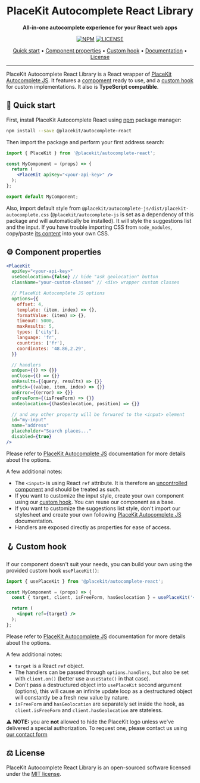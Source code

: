 <h1 align="center">
  PlaceKit Autocomplete React Library
</h1>

<p align="center">
  <b>All-in-one autocomplete experience for your React web apps</b>
</p>

<div align="center">

  [![NPM](https://img.shields.io/npm/v/@placekit/autocomplete-react?style=flat-square)](https://www.npmjs.com/package/@placekit/autocomplete-react?activeTab=readme)
  [![LICENSE](https://img.shields.io/github/license/placekit/autocomplete-react?style=flat-square)](./LICENSE)
  
</div>

<p align="center">
  <a href="#-quick-start">Quick start</a> • 
  <a href="#-component-properties">Component properties</a> • 
  <a href="#-custom-hook">Custom hook</a> • 
  <a href="https://placekit.io/developers">Documentation</a> • 
  <a href="#%EF%B8%8F-license">License</a>
</p>

---

PlaceKit Autocomplete React Library is a React wrapper of [PlaceKit Autocomplete JS](https://github.com/placekit/autocomplete-js).
It features a [compoment](./src/PlaceKit.jsx) ready to use, and a [custom hook](./src/usePlaceKit.js) for custom implementations.
It also is **TypeScript compatible**.

## 🎯 Quick start

First, install PlaceKit Autocomplete React using [npm](https://docs.npmjs.com/getting-started) package manager:

```sh
npm install --save @placekit/autocomplete-react
```

Then import the package and perform your first address search:

```jsx
import { PlaceKit } from '@placekit/autocomplete-react';

const MyComponent = (props) => {
  return (
    <PlaceKit apiKey="<your-api-key>" />
  );
};

export default MyComponent;
```

Also, import default style from `@placekit/autocomplete-js/dist/placekit-autocomplete.css` (`@placekit/autocomplete-js` is set as a dependency of this package and will automatically be installed). It will style the suggestions list and the input.
If you have trouble importing CSS from `node_modules`, copy/paste [its content](https://github.com/placekit/autocomplete-js/blob/main/src/placekit.css) into your own CSS.

## ⚙️ Component properties

```jsx
<PlaceKit
  apiKey="<your-api-key>"
  useGeolocation={false} // hide "ask geolocation" button
  className="your-custom-classes" // <div> wrapper custom classes

  // PlaceKit Autocomplete JS options
  options={{
    offset: 4,
    template: (item, index) => {},
    formatValue: (item) => {},
    timeout: 5000,
    maxResults: 5,
    types: ['city'],
    language: 'fr',
    countries: ['fr'],
    coordinates: '48.86,2.29',
  }}

  // handlers
  onOpen={() => {}}
  onClose={() => {}}
  onResults={(query, results) => {}}
  onPick={(value, item, index) => {}}
  onError={(error) => {}}
  onFreeForm={(isFreeForm) => {}}
  onGeolocation={(hasGeolocation, position) => {}}

  // and any other property will be forwared to the <input> element
  id="my-input"
  name="address"
  placeholder="Search places..."
  disabled={true}
/>
```

Please refer to [PlaceKit Autocomplete JS](https://github.com/placekit/autocomplete-js) documentation for more details about the options.

A few additional notes:
- The `<input>` is using React `ref` attribute. It is therefore an [uncontrolled component](https://reactjs.org/docs/uncontrolled-components.html) and should be treated as such.
- If you want to customize the input style, create your own component using our [custom hook](#-custom-hook). You can reuse our component as a base.
- If you want to customize the suggestions list style, don't import our stylesheet and create your own following [PlaceKit Autocomplete JS](https://github.com/placekit/autocomplete-js#-customize) documentation.
- Handlers are exposed directly as properties for ease of access.

## 🪝 Custom hook

If our component doesn't suit your needs, you can build your own using the provided custom hook `usePlaceKit()`:

```jsx
import { usePlaceKit } from '@placekit/autocomplete-react';

const MyComponent = (props) => {
  const { target, client, isFreeForm, hasGeolocation } = usePlaceKit('<your-api-key>', {});

  return (
    <input ref={target} />
  );
};
```

Please refer to [PlaceKit Autocomplete JS](https://github.com/placekit/autocomplete-js) documentation for more details about the options.

A few additional notes:
- `target` is a React `ref` object.
- The handlers can be passed through `options.handlers`, but also be set with `client.on()` (better use a `useState()` in that case).
- Don't pass a destructured object into `usePlaceKit` second argument (options), this will cause an infinite update loop as a destructured object will constantly be a fresh new value by nature.
- `isFreeForm` and `hasGeolocation` are separately set inside the hook, as `client.isFreeForm` and `client.hasGeolocation` are stateless.

⚠️ **NOTE:** you are **not** allowed to hide the PlaceKit logo unless we've delivered a special authorization. To request one, please contact us using [our contact form](https://placekit.io/about#contact)

## ⚖️ License

PlaceKit Autocomplete React Library is an open-sourced software licensed under the [MIT license](./LICENSE).
